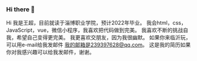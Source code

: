### Hi there 👋

<!--
**17568079828/17568079828** is a ✨ _special_ ✨ repository because its `README.md` (this file) appears on your GitHub profile.

Here are some ideas to get you started:

- 🔭 I’m currently working on ...
- 🌱 I’m currently learning ...
- 👯 I’m looking to collaborate on ...
- 🤔 I’m looking for help with ...
- 💬 Ask me about ...
- 📫 How to reach me: ...
- 😄 Pronouns: ...
- ⚡ Fun fact: ...
-->
Hi
我是王超，目前就读于淄博职业学院，预计2022年毕业。
我会html，css，JavaScript，vue，微信小程序，我喜欢把代码做到完美。
我喜欢不断的挑战自我，希望自己变得更完美。
我更喜欢交朋友，因为我很幽默。
如果你来临沂玩，可以用e-mail给我发邮件
我的邮箱是239397628@qq.com。
这是我的简历如果你对我感兴趣可以给我发邮件，谢谢。
